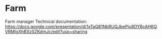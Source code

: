 # Farm
Farm manager
Technical documentation: https://docs.google.com/presentation/d/1xTaQ81NbRUQJbePiu9DYBcAH6QVRMIgXhBXzSZKdmJc/edit?usp=sharing

